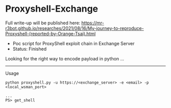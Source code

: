 # Proxyshell-Exchange

Full write-up will be published here: https://mr-r3bot.github.io/researches/2021/08/16/My-journey-to-reproduce-Proxyshell-(reported-by-Orange-Tsai).html

- Poc script for ProxyShell exploit chain in Exchange Server
- Status: Finished

Looking for the right way to encode payload in python ...

------------
Usage

```
python proxyshell.py -u https://<exchange_server> -e <email> -p <local_wsman_port>

...
PS> get_shell
```

